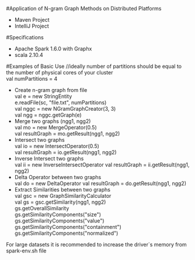 #Application of N-gram Graph Methods on Distributed Platforms

- Maven Project  
- IntelliJ Project  

#Specifications
- Apache Spark 1.6.0 with Graphx  
- scala 2.10.4   

#Examples of Basic Use
//ideally number of partitions should be equal to the number of physical cores of your cluster  
val numPartitions = 4 
- Create n-gram graph from file  
val e = new StringEntity  
e.readFile(sc, "file.txt", numPartitions)  
val nggc = new NGramGraphCreator(3, 3)  
val ngg = nggc.getGraph(e)  
- Merge two graphs (ngg1, ngg2)  
val mo = new MergeOperator(0.5)  
val resultGraph = mo.getResult(ngg1, ngg2)  
- Intersect two graphs  
val io = new IntersectOperator(0.5)  
val resultGraph = io.getResult(ngg1, ngg2)  
- Inverse Intersect two graphs  
val ii = new InverseIntersectOperator 
val resultGraph = ii.getResult(ngg1, ngg2)  
- Delta Operator between two graphs  
val do = new DeltaOperator 
val resultGraph = do.getResult(ngg1, ngg2)  
- Extract Similarities between two graphs  
val gsc = new GraphSimilarityCalculator  
val gs = gsc.getSimilarity(ngg1, ngg2)  
gs.getOverallSimilarity  
gs.getSimilarityComponents("size")  
gs.getSimilarityComponents("value")  
gs.getSimilarityComponents("containment")  
gs.getSimilarityComponents("normalized")  

For large datasets it is recommended to increase the driver`s memory from spark-env.sh file

